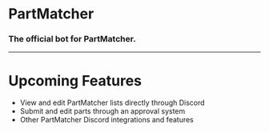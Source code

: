 # PartMatcher

### The official bot for PartMatcher.

---

# Upcoming Features

- View and edit PartMatcher lists directly through Discord
- Submit and edit parts through an approval system
- Other PartMatcher Discord integrations and features
